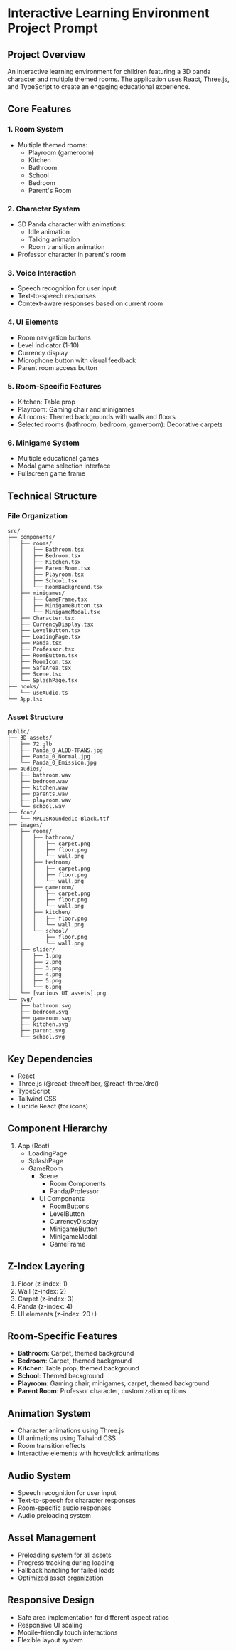 # Interactive Learning Environment Project Prompt

## Project Overview
An interactive learning environment for children featuring a 3D panda character and multiple themed rooms. The application uses React, Three.js, and TypeScript to create an engaging educational experience.

## Core Features

### 1. Room System
- Multiple themed rooms:
  - Playroom (gameroom)
  - Kitchen
  - Bathroom
  - School
  - Bedroom
  - Parent's Room

### 2. Character System
- 3D Panda character with animations:
  - Idle animation
  - Talking animation
  - Room transition animation
- Professor character in parent's room

### 3. Voice Interaction
- Speech recognition for user input
- Text-to-speech responses
- Context-aware responses based on current room

### 4. UI Elements
- Room navigation buttons
- Level indicator (1-10)
- Currency display
- Microphone button with visual feedback
- Parent room access button

### 5. Room-Specific Features
- Kitchen: Table prop
- Playroom: Gaming chair and minigames
- All rooms: Themed backgrounds with walls and floors
- Selected rooms (bathroom, bedroom, gameroom): Decorative carpets

### 6. Minigame System
- Multiple educational games
- Modal game selection interface
- Fullscreen game frame

## Technical Structure

### File Organization
```
src/
├── components/
│   ├── rooms/
│   │   ├── Bathroom.tsx
│   │   ├── Bedroom.tsx
│   │   ├── Kitchen.tsx
│   │   ├── ParentRoom.tsx
│   │   ├── Playroom.tsx
│   │   ├── School.tsx
│   │   └── RoomBackground.tsx
│   ├── minigames/
│   │   ├── GameFrame.tsx
│   │   ├── MinigameButton.tsx
│   │   └── MinigameModal.tsx
│   ├── Character.tsx
│   ├── CurrencyDisplay.tsx
│   ├── LevelButton.tsx
│   ├── LoadingPage.tsx
│   ├── Panda.tsx
│   ├── Professor.tsx
│   ├── RoomButton.tsx
│   ├── RoomIcon.tsx
│   ├── SafeArea.tsx
│   ├── Scene.tsx
│   └── SplashPage.tsx
├── hooks/
│   └── useAudio.ts
└── App.tsx
```

### Asset Structure
```
public/
├── 3D-assets/
│   ├── 72.glb
│   ├── Panda_0_ALBD-TRANS.jpg
│   ├── Panda_0_Normal.jpg
│   └── Panda_0_Emission.jpg
├── audios/
│   ├── bathroom.wav
│   ├── bedroom.wav
│   ├── kitchen.wav
│   ├── parents.wav
│   ├── playroom.wav
│   └── school.wav
├── font/
│   └── MPLUSRounded1c-Black.ttf
├── images/
│   ├── rooms/
│   │   ├── bathroom/
│   │   │   ├── carpet.png
│   │   │   ├── floor.png
│   │   │   └── wall.png
│   │   ├── bedroom/
│   │   │   ├── carpet.png
│   │   │   ├── floor.png
│   │   │   └── wall.png
│   │   ├── gameroom/
│   │   │   ├── carpet.png
│   │   │   ├── floor.png
│   │   │   └── wall.png
│   │   ├── kitchen/
│   │   │   ├── floor.png
│   │   │   └── wall.png
│   │   └── school/
│   │       ├── floor.png
│   │       └── wall.png
│   ├── slider/
│   │   ├── 1.png
│   │   ├── 2.png
│   │   ├── 3.png
│   │   ├── 4.png
│   │   ├── 5.png
│   │   └── 6.png
│   └── [various UI assets].png
└── svg/
    ├── bathroom.svg
    ├── bedroom.svg
    ├── gameroom.svg
    ├── kitchen.svg
    ├── parent.svg
    └── school.svg
```

## Key Dependencies
- React
- Three.js (@react-three/fiber, @react-three/drei)
- TypeScript
- Tailwind CSS
- Lucide React (for icons)

## Component Hierarchy
1. App (Root)
   - LoadingPage
   - SplashPage
   - GameRoom
     - Scene
       - Room Components
       - Panda/Professor
     - UI Components
       - RoomButtons
       - LevelButton
       - CurrencyDisplay
       - MinigameButton
       - MinigameModal
       - GameFrame

## Z-Index Layering
1. Floor (z-index: 1)
2. Wall (z-index: 2)
3. Carpet (z-index: 3)
4. Panda (z-index: 4)
5. UI elements (z-index: 20+)

## Room-Specific Features
- **Bathroom**: Carpet, themed background
- **Bedroom**: Carpet, themed background
- **Kitchen**: Table prop, themed background
- **School**: Themed background
- **Playroom**: Gaming chair, minigames, carpet, themed background
- **Parent Room**: Professor character, customization options

## Animation System
- Character animations using Three.js
- UI animations using Tailwind CSS
- Room transition effects
- Interactive elements with hover/click animations

## Audio System
- Speech recognition for user input
- Text-to-speech for character responses
- Room-specific audio responses
- Audio preloading system

## Asset Management
- Preloading system for all assets
- Progress tracking during loading
- Fallback handling for failed loads
- Optimized asset organization

## Responsive Design
- Safe area implementation for different aspect ratios
- Responsive UI scaling
- Mobile-friendly touch interactions
- Flexible layout system